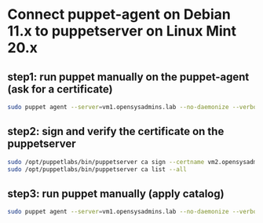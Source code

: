 # Connect puppet-agent on Debian 11.x to puppetserver on Linux Mint 20.x

## step1: run puppet manually on the puppet-agent (ask for a certificate)
``` bash title="guru2@vm2:-$ _"
sudo puppet agent --server=vm1.opensysadmins.lab --no-daemonize --verbose --onetime
```
## step2: sign and verify the certificate on the puppetserver
``` bash title="guru1@vm1:-$ _"
sudo /opt/puppetlabs/bin/puppetserver ca sign --certname vm2.opensysadmins.lab
sudo /opt/puppetlabs/bin/puppetserver ca list --all
```
## step3: run puppet manually (apply catalog)
``` bash title="guru2@vm2:-$ _"
sudo puppet agent --server=vm1.opensysadmins.lab --no-daemonize --verbose --onetime
```